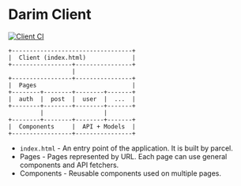 # Darim Client

[![Client CI](https://github.com/ParkSB/darim/workflows/Client%20CI/badge.svg)](https://github.com/ParkSB/darim/actions?query=workflow%3A%22Client+CI%22)

```
+----------------------------------+
|  Client (index.html)             |
+-----------------+----------------+
                  |
+-----------------+----------------+
|  Pages                           |
+--------+--------+--------+-------+
|  auth  |  post  |  user  |  ...  |
+--------+--------+--------+-------+
         |                 |
+--------+--------+--------+-------+
|  Components     |  API + Models  |
+-----------------+----------------+
```

* `index.html` - An entry point of the application. It is built by parcel.
* Pages - Pages represented by URL. Each page can use general components and API fetchers.
* Components - Reusable components used on multiple pages.
